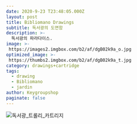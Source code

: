 ```yaml
---
date: 2020-9-23 T23:48:05.000Z
layout: post
title: Bibliomano Drawings
subtitle: 독서광의 도면함
description: >-
  독서광의 파라다이스.
image: >-
 https://images2.imgbox.com/b2/af/dgB02k9a_o.jpg
optimized_image: >-
 https://thumbs2.imgbox.com/b2/af/dgB02k9a_t.jpg
category: drawings+cartridge
tags:
  - drawing
  - Bibliomano
  - jardin
author: Keygroupshop
paginate: false
---
```

<img src="https://images2.imgbox.com/c5/74/WABZLjDK_o.jpg" alt="독서광_트롤리_카트리지"/>
